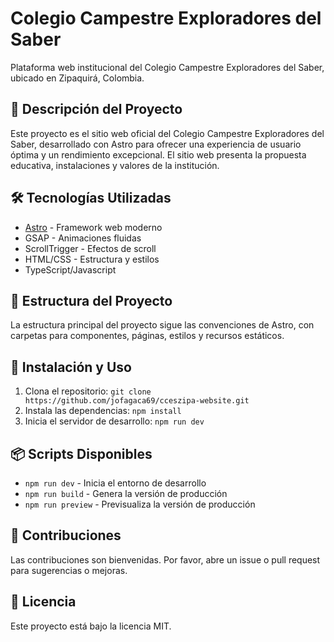 # Colegio Campestre Exploradores del Saber

Plataforma web institucional del Colegio Campestre Exploradores del Saber, ubicado en Zipaquirá, Colombia.

## 🚀 Descripción del Proyecto

Este proyecto es el sitio web oficial del Colegio Campestre Exploradores del Saber, desarrollado con Astro para ofrecer
una experiencia de usuario óptima y un rendimiento excepcional. El sitio web presenta la propuesta educativa,
instalaciones y valores de la institución.

## 🛠️ Tecnologías Utilizadas

- [Astro](https://astro.build/) \- Framework web moderno
- GSAP \- Animaciones fluidas
- ScrollTrigger \- Efectos de scroll
- HTML/CSS \- Estructura y estilos
- TypeScript/Javascript

## 📁 Estructura del Proyecto

La estructura principal del proyecto sigue las convenciones de Astro, con carpetas para componentes, páginas, estilos y
recursos estáticos.

## 🚩 Instalación y Uso

1. Clona el repositorio:
   ``` git clone https://github.com/jofagaca69/cceszipa-website.git ```
2. Instala las dependencias:
   ``` npm install   ```
3. Inicia el servidor de desarrollo:
   ``` npm run dev   ```

## 📦 Scripts Disponibles

- `npm run dev` \- Inicia el entorno de desarrollo
- `npm run build` \- Genera la versión de producción
- `npm run preview` \- Previsualiza la versión de producción

## 🤝 Contribuciones

Las contribuciones son bienvenidas. Por favor, abre un issue o pull request para sugerencias o mejoras.

## 📄 Licencia

Este proyecto está bajo la licencia MIT.
